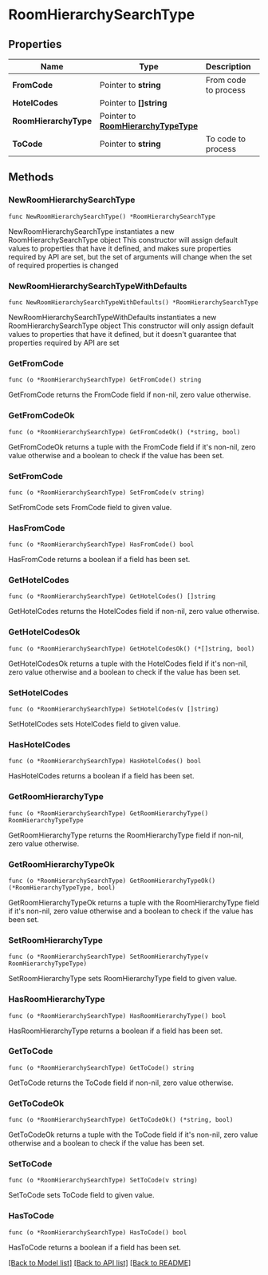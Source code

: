 # RoomHierarchySearchType

## Properties

Name | Type | Description | Notes
------------ | ------------- | ------------- | -------------
**FromCode** | Pointer to **string** | From code to process | [optional] 
**HotelCodes** | Pointer to **[]string** |  | [optional] 
**RoomHierarchyType** | Pointer to [**RoomHierarchyTypeType**](RoomHierarchyTypeType.md) |  | [optional] 
**ToCode** | Pointer to **string** | To code to process | [optional] 

## Methods

### NewRoomHierarchySearchType

`func NewRoomHierarchySearchType() *RoomHierarchySearchType`

NewRoomHierarchySearchType instantiates a new RoomHierarchySearchType object
This constructor will assign default values to properties that have it defined,
and makes sure properties required by API are set, but the set of arguments
will change when the set of required properties is changed

### NewRoomHierarchySearchTypeWithDefaults

`func NewRoomHierarchySearchTypeWithDefaults() *RoomHierarchySearchType`

NewRoomHierarchySearchTypeWithDefaults instantiates a new RoomHierarchySearchType object
This constructor will only assign default values to properties that have it defined,
but it doesn't guarantee that properties required by API are set

### GetFromCode

`func (o *RoomHierarchySearchType) GetFromCode() string`

GetFromCode returns the FromCode field if non-nil, zero value otherwise.

### GetFromCodeOk

`func (o *RoomHierarchySearchType) GetFromCodeOk() (*string, bool)`

GetFromCodeOk returns a tuple with the FromCode field if it's non-nil, zero value otherwise
and a boolean to check if the value has been set.

### SetFromCode

`func (o *RoomHierarchySearchType) SetFromCode(v string)`

SetFromCode sets FromCode field to given value.

### HasFromCode

`func (o *RoomHierarchySearchType) HasFromCode() bool`

HasFromCode returns a boolean if a field has been set.

### GetHotelCodes

`func (o *RoomHierarchySearchType) GetHotelCodes() []string`

GetHotelCodes returns the HotelCodes field if non-nil, zero value otherwise.

### GetHotelCodesOk

`func (o *RoomHierarchySearchType) GetHotelCodesOk() (*[]string, bool)`

GetHotelCodesOk returns a tuple with the HotelCodes field if it's non-nil, zero value otherwise
and a boolean to check if the value has been set.

### SetHotelCodes

`func (o *RoomHierarchySearchType) SetHotelCodes(v []string)`

SetHotelCodes sets HotelCodes field to given value.

### HasHotelCodes

`func (o *RoomHierarchySearchType) HasHotelCodes() bool`

HasHotelCodes returns a boolean if a field has been set.

### GetRoomHierarchyType

`func (o *RoomHierarchySearchType) GetRoomHierarchyType() RoomHierarchyTypeType`

GetRoomHierarchyType returns the RoomHierarchyType field if non-nil, zero value otherwise.

### GetRoomHierarchyTypeOk

`func (o *RoomHierarchySearchType) GetRoomHierarchyTypeOk() (*RoomHierarchyTypeType, bool)`

GetRoomHierarchyTypeOk returns a tuple with the RoomHierarchyType field if it's non-nil, zero value otherwise
and a boolean to check if the value has been set.

### SetRoomHierarchyType

`func (o *RoomHierarchySearchType) SetRoomHierarchyType(v RoomHierarchyTypeType)`

SetRoomHierarchyType sets RoomHierarchyType field to given value.

### HasRoomHierarchyType

`func (o *RoomHierarchySearchType) HasRoomHierarchyType() bool`

HasRoomHierarchyType returns a boolean if a field has been set.

### GetToCode

`func (o *RoomHierarchySearchType) GetToCode() string`

GetToCode returns the ToCode field if non-nil, zero value otherwise.

### GetToCodeOk

`func (o *RoomHierarchySearchType) GetToCodeOk() (*string, bool)`

GetToCodeOk returns a tuple with the ToCode field if it's non-nil, zero value otherwise
and a boolean to check if the value has been set.

### SetToCode

`func (o *RoomHierarchySearchType) SetToCode(v string)`

SetToCode sets ToCode field to given value.

### HasToCode

`func (o *RoomHierarchySearchType) HasToCode() bool`

HasToCode returns a boolean if a field has been set.


[[Back to Model list]](../README.md#documentation-for-models) [[Back to API list]](../README.md#documentation-for-api-endpoints) [[Back to README]](../README.md)


